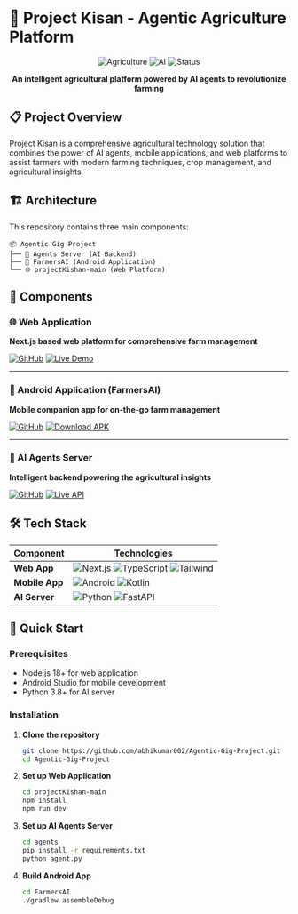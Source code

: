 # 🌾 Project Kisan - Agentic Agriculture Platform

<div align="center">

![Agriculture](https://img.shields.io/badge/Agriculture-🌱-green)
![AI](https://img.shields.io/badge/AI-🤖-blue)
![Status](https://img.shields.io/badge/Status-Active-brightgreen)

**An intelligent agricultural platform powered by AI agents to revolutionize farming**

</div>

## 📋 Project Overview

Project Kisan is a comprehensive agricultural technology solution that combines the power of AI agents, mobile applications, and web platforms to assist farmers with modern farming techniques, crop management, and agricultural insights.

## 🏗️ Architecture

This repository contains three main components:

```
📦 Agentic Gig Project
├── 🤖 Agents Server (AI Backend)
├── 📱 FarmersAI (Android Application)
└── 🌐 projectKishan-main (Web Platform)
```

## 🚀 Components

### 🌐 Web Application
**Next.js based web platform for comprehensive farm management**

[![GitHub](https://img.shields.io/badge/GitHub-Repository-black?logo=github)](https://github.com/Aftab2209/projectKishan)
[![Live Demo](https://img.shields.io/badge/Live-Demo-green?logo=vercel)](https://nextjs-app-424265826546.asia-south1.run.app)


---

### 📱 Android Application (FarmersAI)
**Mobile companion app for on-the-go farm management**

[![GitHub](https://img.shields.io/badge/GitHub-Repository-black?logo=github)](https://github.com/sachin6174/FarmersAI)
[![Download APK](https://img.shields.io/badge/Download-APK-blue?logo=android)](https://drive.google.com/drive/folders/1_FJi72zzwxGuzI0PfBYhssDP3-sfwriD)

---

### 🤖 AI Agents Server
**Intelligent backend powering the agricultural insights**

[![GitHub](https://img.shields.io/badge/GitHub-Repository-black?logo=github)](https://github.com/Aftab2209/agents.git)
[![Live API](https://img.shields.io/badge/Live-API-orange?logo=fastapi)](https://nextjs-app-424265826546.asia-south1.run.app)


## 🛠️ Tech Stack

<div align="center">

| Component | Technologies |
|-----------|-------------|
| **Web App** | ![Next.js](https://img.shields.io/badge/Next.js-black?logo=next.js) ![TypeScript](https://img.shields.io/badge/TypeScript-blue?logo=typescript) ![Tailwind](https://img.shields.io/badge/Tailwind-cyan?logo=tailwindcss) |
| **Mobile App** | ![Android](https://img.shields.io/badge/Android-green?logo=android) ![Kotlin](https://img.shields.io/badge/Kotlin-purple?logo=kotlin) |
| **AI Server** | ![Python](https://img.shields.io/badge/Python-yellow?logo=python) ![FastAPI](https://img.shields.io/badge/FastAPI-teal?logo=fastapi) |

</div>

## 🚀 Quick Start

### Prerequisites
- Node.js 18+ for web application
- Android Studio for mobile development
- Python 3.8+ for AI server

### Installation

1. **Clone the repository**
   ```bash
   git clone https://github.com/abhikumar002/Agentic-Gig-Project.git
   cd Agentic-Gig-Project
   ```

2. **Set up Web Application**
   ```bash
   cd projectKishan-main
   npm install
   npm run dev
   ```

3. **Set up AI Agents Server**
   ```bash
   cd agents
   pip install -r requirements.txt
   python agent.py
   ```

4. **Build Android App**
   ```bash
   cd FarmersAI
   ./gradlew assembleDebug
   ```
